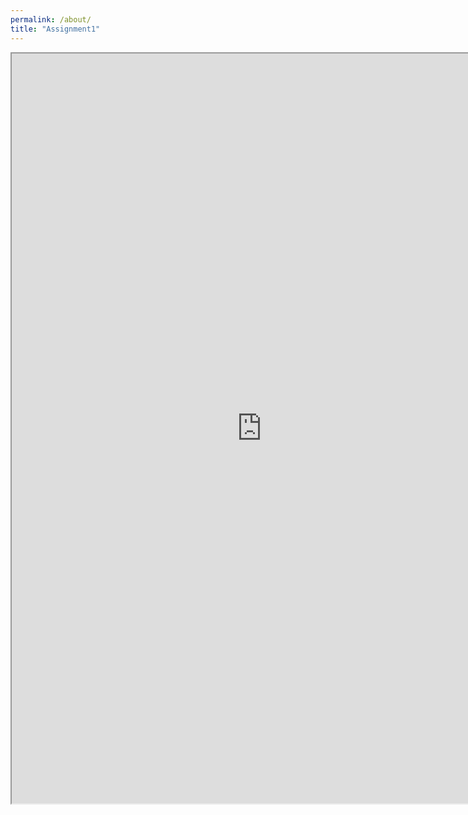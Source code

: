```yaml
---
permalink: /about/
title: "Assignment1"
---
```



<iframe src="https://docs.google.com/document/d/e/2PACX-1vRy18zWSKCCDoAoypvwi4RRNssuuNTadtm2pyPsKEAgH95SCp8z5drNGherpTUFs4KFmBNld6GTUlaz/pub?embedded=true" width="800" height="1200"></iframe>

